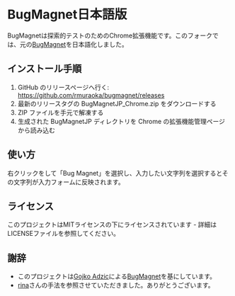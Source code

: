 # BugMagnet日本語版
BugMagnetは探索的テストのためのChrome拡張機能です。このフォークでは、元の[BugMagnet](https://github.com/gojko/bugmagnet)を日本語化しました。

## インストール手順
1. GitHub のリリースページへ行く: https://github.com/rmuraoka/bugmagnet/releases
2. 最新のリリースタグの BugMagnetJP_Chrome.zip をダウンロードする
3. ZIP ファイルを手元で解凍する
4. 生成された BugMagnetJP ディレクトリを Chrome の拡張機能管理ページから読み込む

## 使い方
右クリックをして「Bug Magnet」を選択し、入力したい文字列を選択するとその文字列が入力フォームに反映されます。

## ライセンス
このプロジェクトはMITライセンスの下にライセンスされています - 詳細はLICENSEファイルを参照してください。

## 謝辞
* このプロジェクトは[Gojko Adzic](https://github.com/gojko/bugmagnet)による[BugMagnet](https://github.com/gojko/bugmagnet)を基にしています。
* [rina](https://github.com/kume-rina)さんの手法を参照させていただきました。ありがとうございます。
